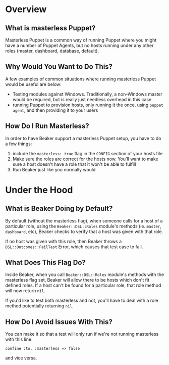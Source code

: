 # Overview

## What is masterless Puppet?

Masterless Puppet is a common way of running Puppet where you might have a number of Puppet Agents, but no hosts running under any other roles (master, dashboard, database, default).

## Why Would You Want to Do This?

A few examples of common situations where running masterless Puppet would be useful are below:

- Testing modules against Windows.  Traditionally, a non-Windows master would be required, but is really just needless overhead in this case.
- running Puppet to provision hosts, only running it the once, using `puppet agent`, and then providing it to your users

## How Do I Run Masterless?

In order to have Beaker support a masterless Puppet setup, you have to do a few things:

1. include the `masterless: true` flag in the `CONFIG` section of your hosts file
2. Make sure the roles are correct for the hosts now. You'll want to make sure a host doesn't have a role that it won't be able to fulfill
3. Run Beaker just like you normally would

# Under the Hood

## What is Beaker Doing by Default?

By default (without the masterless flag), when someone calls for a host of a particular role, using the `Beaker::DSL::Roles` module's methods (ie. `master`, `dashboard`, etc), Beaker checks to verify that a host was given with that role.

If no host was given with this role, then Beaker throws a `DSL::Outcomes::FailTest` Error, which causes that test case to fail.

## What Does This Flag Do?

Inside Beaker, when you call `Beaker::DSL::Roles` module's methods with the masterless flag set, Beaker will allow there to be hosts which don't fit defined roles.  If a host can't be found for a particular role, that role method will now return `nil`.

If you'd like to test both masterless and not, you'll have to deal with a role method potentially returning `nil`.

## How Do I Avoid Issues With This?

You can make it so that a test will only run if we're not running masterless with this line:

    confine :to, :masterless => false

and vice versa.
